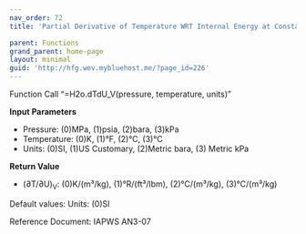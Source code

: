 ```yaml
---
nav_order: 72
title: 'Partial Derivative of Temperature WRT Internal Energy at Constant Volume f(P, T)'

parent: Functions
grand_parent: home-page
layout: minimal
guid: 'http://hfg.wev.mybluehost.me/?page_id=226'
---
```


Function Call “=H2o.dTdU\_V(pressure, temperature, units)”

**Input Parameters**

- Pressure: (0)MPa, (1)psia, (2)bara, (3)kPa
- Temperature: (0)K, (1)°F, (2)°C, (3)°C
- Units: (0)SI, (1)US Customary, (2)Metric bara, (3) Metric kPa

**Return Value**

- (∂T/∂U)<sub>V</sub>: (0)K/(m³/kg), (1)°R/(ft³/lbm), (2)°C/(m³/kg), (3)°C/(m³/kg)

Default values: Units: (0)SI

Reference Document: IAPWS AN3-07